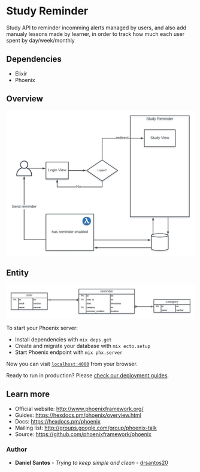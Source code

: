 # Study Reminder
Study API to reminder incomming alerts managed by users, and also add manualy lessons made by learner, in order to track how much each user spent by day/week/monthly 

## Dependencies
 * Elixir
 * Phoenix

## Overview

![study-app-overview](/img/study-app-overview.jpeg)

## Entity

![study-app-der](/img/study-app-der.jpeg)


To start your Phoenix server:

  * Install dependencies with `mix deps.get`
  * Create and migrate your database with `mix ecto.setup`
  * Start Phoenix endpoint with `mix phx.server`

Now you can visit [`localhost:4000`](http://localhost:4000) from your browser.

Ready to run in production? Please [check our deployment guides](https://hexdocs.pm/phoenix/deployment.html).

## Learn more

  * Official website: http://www.phoenixframework.org/
  * Guides: https://hexdocs.pm/phoenix/overview.html
  * Docs: https://hexdocs.pm/phoenix
  * Mailing list: http://groups.google.com/group/phoenix-talk
  * Source: https://github.com/phoenixframework/phoenix


### Author

* **Daniel Santos** - *Trying to keep simple and clean* - [drsantos20](https://github.com/drsantos20)